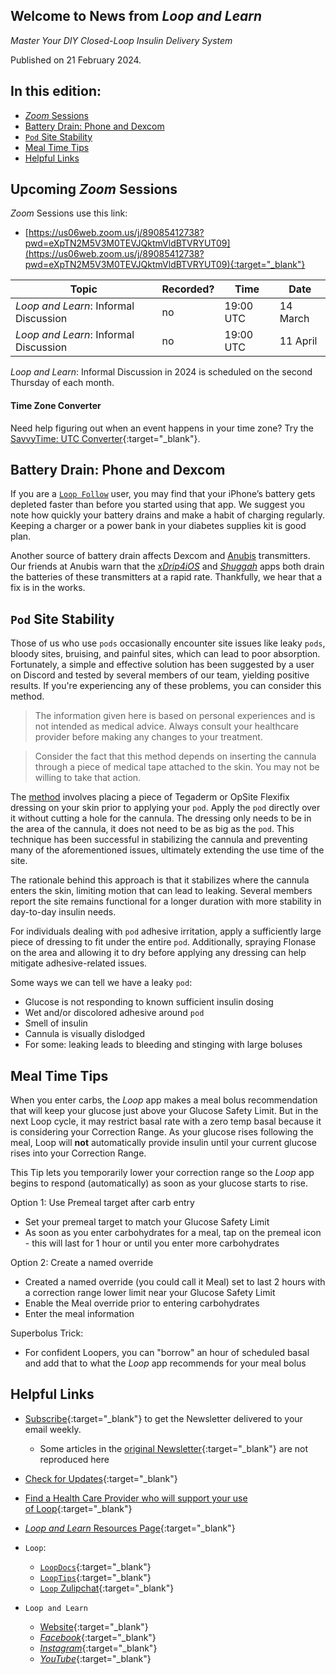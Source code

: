 ## Welcome to News from&nbsp;_<span translate="no">Loop and Learn</span>_

_Master Your DIY Closed-Loop Insulin Delivery System_

Published on 21 February 2024.

## In this edition:

* [*Zoom* Sessions](#upcoming-zoom-sessions)
* [Battery Drain: Phone and Dexcom](#battery-drain-phone-and-dexcom)
* [`Pod` Site Stability](#pod-site-stability)
* [Meal Time Tips]()
* [Helpful Links](#helpful-links)

## Upcoming *Zoom* Sessions

*Zoom* Sessions use this link:

* [https://us06web.zoom.us/j/89085412738?pwd=eXpTN2M5V3M0TEVJQktmVldBTVRYUT09](https://us06web.zoom.us/j/89085412738?pwd=eXpTN2M5V3M0TEVJQktmVldBTVRYUT09){:target="_blank"}

| Topic | Recorded? | Time | Date |
| - | - | - | - |
| _<span translate="no">Loop and Learn</span>_: Informal Discussion | no | 19:00 UTC | 14 March |
| _<span translate="no">Loop and Learn</span>_: Informal Discussion | no | 19:00 UTC | 11 April |

_<span translate="no">Loop and Learn</span>_: Informal Discussion in 2024 is scheduled on the second Thursday of each month.

#### Time Zone Converter

Need help figuring out when an event happens in your time zone? Try the [SavvyTime: UTC Converter](https://savvytime.com/converter/utc){:target="_blank"}.

## Battery Drain: Phone and Dexcom

If you are a [`Loop Follow`](https://www.loopandlearn.org/loop-follow/) user, you may find that your iPhone’s battery gets depleted faster than before you started using that app. We suggest you note how quickly your battery drains and make a habit of charging regularly. Keeping a charger or a power bank in your diabetes supplies kit is good plan.

Another source of battery drain affects Dexcom and [Anubis](https://www.facebook.com/groups/247952672307306/posts/1901312990304591/) transmitters. Our friends at Anubis warn that the [*xDrip4iOS*](https://xdrip4ios.readthedocs.io/en/latest/) and [*Shuggah*](https://apps.apple.com/gb/app/shuggah/id1586789452) apps both drain the batteries of these transmitters at a rapid rate. Thankfully, we hear that a fix is in the works.

## `Pod` Site Stability

Those of us who use `pods` occasionally encounter site issues like leaky `pods`, bloody sites, bruising, and painful sites, which can lead to poor absorption. Fortunately, a simple and effective solution has been suggested by a user on Discord and tested by several members of our team, yielding positive results. If you're experiencing any of these problems, you can consider this method.

> The information given here is based on personal experiences and is not intended as medical advice. Always consult your healthcare provider before making any changes to your treatment.

> Consider the fact that this method depends on inserting the cannula through a piece of medical tape attached to the skin. You may not be willing to take that action.

The [method](https://www.facebook.com/groups/LOOPandLEARN/posts/3627796764143468/) involves placing a piece of Tegaderm or OpSite Flexifix dressing on your skin prior to applying your `pod`. Apply the `pod` directly over it without cutting a hole for the cannula. The dressing only needs to be in the area of the cannula, it does not need to be as big as the `pod`. This technique has been successful in stabilizing the cannula and preventing many of the aforementioned issues, ultimately extending the use time of the site.

The rationale behind this approach is that it stabilizes where the cannula enters the skin, limiting motion that can lead to leaking. Several members report the site remains functional for a longer duration with more stability in day-to-day insulin needs.

For individuals dealing with `pod` adhesive irritation, apply a sufficiently large piece of dressing to fit under the entire `pod`. Additionally, spraying Flonase on the area and allowing it to dry before applying any dressing can help mitigate adhesive-related issues.

Some ways we can tell we have a leaky `pod`:

* Glucose is not responding to known sufficient insulin dosing
* Wet and/or discolored adhesive around `pod`
* Smell of insulin
* Cannula is visually dislodged
* For some: leaking leads to bleeding and stinging with large boluses

## Meal Time Tips

When you enter carbs, the *Loop* app makes a meal bolus recommendation that will keep your glucose just above your Glucose Safety Limit. But in the next Loop cycle, it may restrict basal rate with a zero temp basal because it is considering your Correction Range. As your glucose rises following the meal, Loop will **not** automatically provide insulin until your current glucose rises into your Correction Range.

This Tip lets you temporarily lower your correction range so the *Loop* app begins to respond (automatically) as soon as your glucose starts to rise.

Option 1: Use Premeal target after carb entry

* Set your premeal target to match your Glucose Safety Limit
* As soon as you enter carbohydrates for a meal, tap on the premeal icon - this will last for 1 hour or until you enter more carbohydrates

Option 2: Create a named override

* Created a named override (you could call it Meal) set to last 2 hours with a correction range lower limit near your Glucose Safety Limit
* Enable the Meal override prior to entering carbohydrates
* Enter the meal information

Superbolus Trick:

* For confident Loopers, you can "borrow" an hour of scheduled basal and add that to what the *Loop* app recommends for your meal bolus

## Helpful Links

* [Subscribe](https://www.loopandlearn.org/newsletter-signup/){:target="_blank"} to get the Newsletter delivered to your email weekly.
    * Some articles in the [original Newsletter](https://www.loopandlearn.org/2022/10/19/loop-and-learn-newsletter/){:target="_blank"} are not reproduced here
* [Check for Updates](https://www.loopandlearn.org/version-updates/){:target="_blank"}
* [Find a Health Care Provider who will support your use of&nbsp;<span translate="no">Loop</span>](https://www.loopandlearn.org/hcp-recommendations/){:target="_blank"}
* [_<span translate="no">Loop and Learn</span>_&nbsp;Resources Page](https://www.loopandlearn.org/resources/){:target="_blank"}
* <code>Loop</code>:
    * [`LoopDocs`](https://loopkit.github.io/loopdocs/){:target="_blank"}
    * [`LoopTips`](https://loopkit.github.io/looptips/){:target="_blank"}
    * [`Loop` Zulipchat](https://loop.zulipchat.com/){:target="_blank"}


  
* <code>Loop and Learn</code>
    * [Website](https://www.loopandlearn.org/){:target="_blank"}
    * [*Facebook*](https://www.facebook.com/groups/LOOPandLEARN){:target="_blank"}
    * [*Instagram*](https://www.instagram.com/loopandlearn/){:target="_blank"}
    * [*YouTube*](https://www.youtube.com/c/loopandlearn){:target="_blank"}
